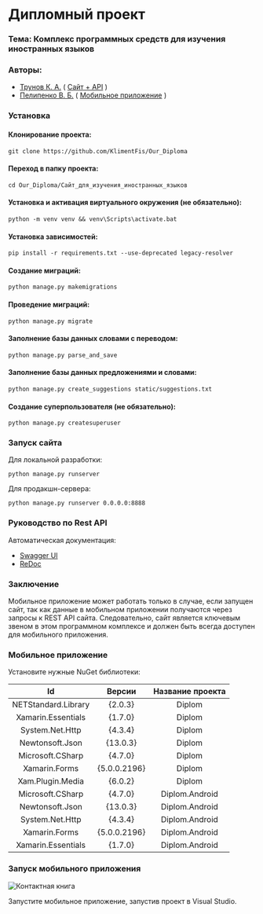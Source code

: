 # Дипломный проект

### Тема: Комплекс программных средств для изучения иностранных языков

### Авторы:
- [Трунов К. А.](https://github.com/KlimentFis) ( [Сайт + API](https://github.com/KlimentFis/Our_Diploma/blob/main/Отчеты/220%20Трунов%20ДП.docx) )
- [Пелипенко В. Б.](https://github.com/bipchik) ( [Мобильное приложение](https://github.com/KlimentFis/Our_Diploma/blob/main/Отчеты/220%20Пелипенко%20ДП.docx) )

### Установка

#### Клонирование проекта:
```shell
git clone https://github.com/KlimentFis/Our_Diploma
```

#### Переход в папку проекта:
```shell
cd Our_Diploma/Сайт_для_изучения_иностранных_языков
```

#### Установка и активация виртуального окружения (не обязательно):
```shell
python -m venv venv && venv\Scripts\activate.bat
```

#### Установка зависимостей:
```shell
pip install -r requirements.txt --use-deprecated legacy-resolver
```

#### Создание миграций:
```shell
python manage.py makemigrations
```

#### Проведение миграций:
```shell
python manage.py migrate
```

#### Заполнение базы данных словами с переводом:
```shell
python manage.py parse_and_save
```

#### Заполнение базы данных предложениями и словами:
```shell
python manage.py create_suggestions static/suggestions.txt
```

#### Создание суперпользователя (не обязательно):
```shell
python manage.py createsuperuser
```

### Запуск сайта

Для локальной разработки:
```shell
python manage.py runserver
```

Для продакшн-сервера:
```shell
python manage.py runserver 0.0.0.0:8888
```

### Руководство по Rest API

Автоматическая документация:
- [Swagger UI](http://127.0.0.1:8000/swagger-docs/)
- [ReDoc](http://127.0.0.1:8000/redoc/)

### Заключение

Мобильное приложение может работать только в случае, если запущен сайт, так как данные в мобильном приложении получаются через запросы к REST API сайта. Следовательно, сайт является ключевым звеном в этом программном комплексе и должен быть всегда доступен для мобильного приложения.

### Мобильное приложение

Установите нужные NuGet библиотеки:

| Id                  | Версии        | Название проекта  |
|:---------------------:|:-------------:|:------------------:|
| NETStandard.Library  | {2.0.3}       | Diplom             |
| Xamarin.Essentials   | {1.7.0}       | Diplom             |
| System.Net.Http      | {4.3.4}       | Diplom             |
| Newtonsoft.Json      | {13.0.3}      | Diplom             |
| Microsoft.CSharp     | {4.7.0}       | Diplom             |
| Xamarin.Forms        | {5.0.0.2196}  | Diplom             |
| Xam.Plugin.Media     | {6.0.2}       | Diplom             |
| Microsoft.CSharp     | {4.7.0}       | Diplom.Android     |
| Newtonsoft.Json      | {13.0.3}      | Diplom.Android     |
| System.Net.Http      | {4.3.4}       | Diplom.Android     |
| Xamarin.Forms        | {5.0.0.2196}  | Diplom.Android     |
| Xamarin.Essentials   | {1.7.0}       | Diplom.Android     |

### Запуск мобильного приложения

<p>
  <img src="https://avatars.mds.yandex.net/i?id=0131f3b8ed7d7cc23cd520919a5583e3d26a0ca3-10803837-images-thumbs&n=13" alt="Контактная книга">
</p>
Запустите мобильное приложение, запустив проект в Visual Studio.

